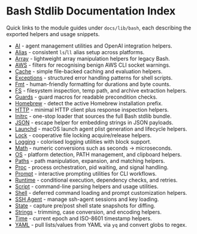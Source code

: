# Bash Stdlib Documentation Index

Quick links to the module guides under `docs/lib/bash`, each describing the exported helpers and usage snippets.

- [AI](lib/bash/ai.md) - agent management utilities and OpenAI integration helpers.
- [Alias](lib/bash/alias.md) - consistent `ls`/`ll` alias setup across platforms.
- [Array](lib/bash/array.md) - lightweight array manipulation helpers for legacy Bash.
- [AWS](lib/bash/aws.md) - filters for recognising benign AWS CLI socket warnings.
- [Cache](lib/bash/cache.md) - simple file-backed caching and evaluation helpers.
- [Exceptions](lib/bash/exceptions.md) - structured error handling patterns for shell scripts.
- [Fmt](lib/bash/fmt.md) - human-friendly formatting for durations and byte counts.
- [FS](lib/bash/fs.md) - filesystem inspection, temp path, and archive extraction helpers.
- [Guards](lib/bash/guards.md) - guard macros for readable precondition checks.
- [Homebrew](lib/bash/homebrew.md) - detect the active Homebrew installation prefix.
- [HTTP](lib/bash/http.md) - minimal HTTP client plus response inspection helpers.
- [Initrc](lib/bash/initrc.md) - one-stop loader that sources the full Bash stdlib bundle.
- [JSON](lib/bash/json.md) - escape helper for embedding strings in JSON payloads.
- [Launchd](lib/bash/launchd.md) - macOS launch agent plist generation and lifecycle helpers.
- [Lock](lib/bash/lock.md) - cooperative file locking acquire/release helpers.
- [Logging](lib/bash/logging.md) - colorised logging utilities with block support.
- [Math](lib/bash/math.md) - numeric conversions such as seconds → microseconds.
- [OS](lib/bash/os.md) - platform detection, PATH management, and clipboard helpers.
- [Paths](lib/bash/paths.md) - path manipulation, expansion, and matching helpers.
- [Proc](lib/bash/proc.md) - process orchestration, pid waiting, and signal handling.
- [Prompt](lib/bash/prompt.md) - interactive prompting utilities for CLI workflows.
- [Runtime](lib/bash/runtime.md) - conditional execution, dependency checks, and retries.
- [Script](lib/bash/script.md) - command-line parsing helpers and usage utilities.
- [Shell](lib/bash/shell.md) - deferred command loading and prompt customization helpers.
- [SSH Agent](lib/bash/ssh_agent.md) - manage ssh-agent sessions and key loading.
- [State](lib/bash/state.md) - capture pre/post shell state snapshots for diffing.
- [Strings](lib/bash/strings.md) - trimming, case conversion, and encoding helpers.
- [Time](lib/bash/time.md) - current epoch and ISO-8601 timestamp helpers.
- [YAML](lib/bash/yaml.md) - pull lists/values from YAML via `yq` and convert globs to regex.
